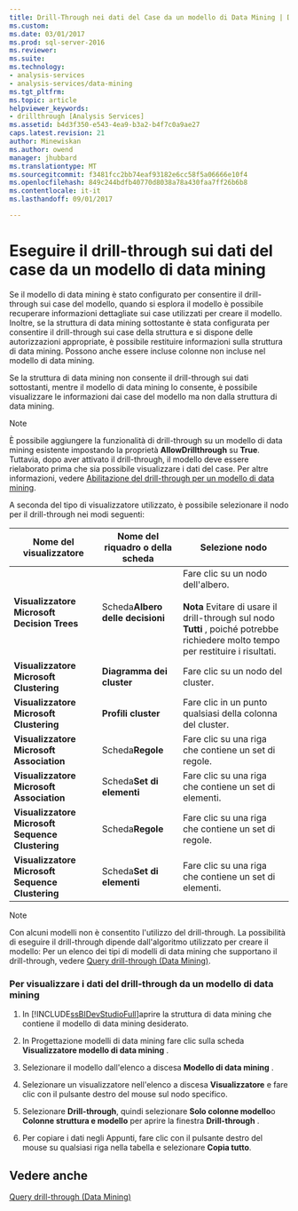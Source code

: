 ```yaml
---
title: Drill-Through nei dati del Case da un modello di Data Mining | Documenti Microsoft
ms.custom: 
ms.date: 03/01/2017
ms.prod: sql-server-2016
ms.reviewer: 
ms.suite: 
ms.technology:
- analysis-services
- analysis-services/data-mining
ms.tgt_pltfrm: 
ms.topic: article
helpviewer_keywords:
- drillthrough [Analysis Services]
ms.assetid: b4d3f350-e543-4ea9-b3a2-b4f7c0a9ae27
caps.latest.revision: 21
author: Minewiskan
ms.author: owend
manager: jhubbard
ms.translationtype: MT
ms.sourcegitcommit: f3481fcc2bb74eaf93182e6cc58f5a06666e10f4
ms.openlocfilehash: 849c244bdfb40770d8038a78a430faa7ff26b6b8
ms.contentlocale: it-it
ms.lasthandoff: 09/01/2017

---
```

# <a name="drill-through-to-case-data-from-a-mining-model"></a>Eseguire il drill-through sui dati del case da un modello di data mining
  Se il modello di data mining è stato configurato per consentire il drill-through sui case del modello, quando si esplora il modello è possibile recuperare informazioni dettagliate sui case utilizzati per creare il modello. Inoltre, se la struttura di data mining sottostante è stata configurata per consentire il drill-through sui case della struttura e si dispone delle autorizzazioni appropriate, è possibile restituire informazioni sulla struttura di data mining. Possono anche essere incluse colonne non incluse nel modello di data mining.  
  
 Se la struttura di data mining non consente il drill-through sui dati sottostanti, mentre il modello di data mining lo consente, è possibile visualizzare le informazioni dai case del modello ma non dalla struttura di data mining.  
  
> [!NOTE]  
>  È possibile aggiungere la funzionalità di drill-through su un modello di data mining esistente impostando la proprietà **AllowDrillthrough** su **True**. Tuttavia, dopo aver attivato il drill-through, il modello deve essere rielaborato prima che sia possibile visualizzare i dati del case. Per altre informazioni, vedere [Abilitazione del drill-through per un modello di data mining](../../analysis-services/data-mining/enable-drillthrough-for-a-mining-model.md).  
  
 A seconda del tipo di visualizzatore utilizzato, è possibile selezionare il nodo per il drill-through nei modi seguenti:  
  
|Nome del visualizzatore|Nome del riquadro o della scheda|Selezione nodo|  
|-----------------|----------------------|-----------------|  
|**Visualizzatore Microsoft Decision Trees**|Scheda**Albero delle decisioni** |Fare clic su un nodo dell'albero.<br /><br /> **Nota** Evitare di usare il drill-through sul nodo **Tutti** , poiché potrebbe richiedere molto tempo per restituire i risultati.|  
|**Visualizzatore Microsoft Clustering**|**Diagramma dei cluster**|Fare clic su un nodo del cluster.|  
|**Visualizzatore Microsoft Clustering**|**Profili cluster**|Fare clic in un punto qualsiasi della colonna del cluster.|  
|**Visualizzatore Microsoft Association**|Scheda**Regole** |Fare clic su una riga che contiene un set di regole.|  
|**Visualizzatore Microsoft Association**|Scheda**Set di elementi** |Fare clic su una riga che contiene un set di elementi.|  
|**Visualizzatore Microsoft Sequence Clustering**|Scheda**Regole** |Fare clic su una riga che contiene un set di regole.|  
|**Visualizzatore Microsoft Sequence Clustering**|Scheda**Set di elementi** |Fare clic su una riga che contiene un set di elementi.|  
  
> [!NOTE]  
>  Con alcuni modelli non è consentito l'utilizzo del drill-through. La possibilità di eseguire il drill-through dipende dall'algoritmo utilizzato per creare il modello: Per un elenco dei tipi di modelli di data mining che supportano il drill-through, vedere [Query drill-through &#40;Data Mining&#41;](../../analysis-services/data-mining/drillthrough-queries-data-mining.md).  
  
### <a name="to-view-drillthrough-data-from-a-mining-model"></a>Per visualizzare i dati del drill-through da un modello di data mining  
  
1.  In [!INCLUDE[ssBIDevStudioFull](../../includes/ssbidevstudiofull-md.md)]aprire la struttura di data mining che contiene il modello di data mining desiderato.  
  
2.  In Progettazione modelli di data mining fare clic sulla scheda **Visualizzatore modello di data mining** .  
  
3.  Selezionare il modello dall'elenco a discesa **Modello di data mining** .  
  
4.  Selezionare un visualizzatore nell'elenco a discesa **Visualizzatore** e fare clic con il pulsante destro del mouse sul nodo specifico.  
  
5.  Selezionare **Drill-through**, quindi selezionare **Solo colonne modello**o **Colonne struttura e modello** per aprire la finestra **Drill-through** .  
  
6.  Per copiare i dati negli Appunti, fare clic con il pulsante destro del mouse su qualsiasi riga nella tabella e selezionare **Copia tutto**.  
  
## <a name="see-also"></a>Vedere anche  
 [Query drill-through &#40;Data Mining&#41;](../../analysis-services/data-mining/drillthrough-queries-data-mining.md)  
  
  
